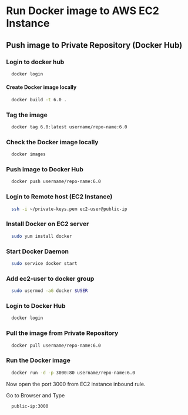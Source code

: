 # Run Docker image to AWS EC2 Instance


## Push image to Private Repository (Docker Hub)

### Login to docker hub
```sh
  docker login
```

#### Create Docker image locally
```sh
  docker build -t 6.0 .
```

### Tag the image
```sh
  docker tag 6.0:latest username/repo-name:6.0
```

### Check the Docker image locally
```sh
  docker images
```

### Push image to Docker Hub
```sh
  docker push username/repo-name:6.0
```


### Login to Remote host (EC2 Instance)
```sh
  ssh -i ~/private-keys.pem ec2-user@public-ip
```

### Install Docker on EC2 server
```sh
  sudo yum install docker
```

### Start Docker Daemon
```sh
  sudo service docker start
```

### Add ec2-user to docker group
```sh
  sudo usermod -aG docker $USER
```

### Login to Docker Hub
```sh
  docker login
```

### Pull the image from Private Repository
```sh
  docker pull username/repo-name:6.0
```

### Run the Docker image
```sh
  docker run -d -p 3000:80 username/repo-name:6.0
```

Now open the port 3000 from EC2 instance inbound rule.

Go to Browser and Type
```sh
  public-ip:3000
```
